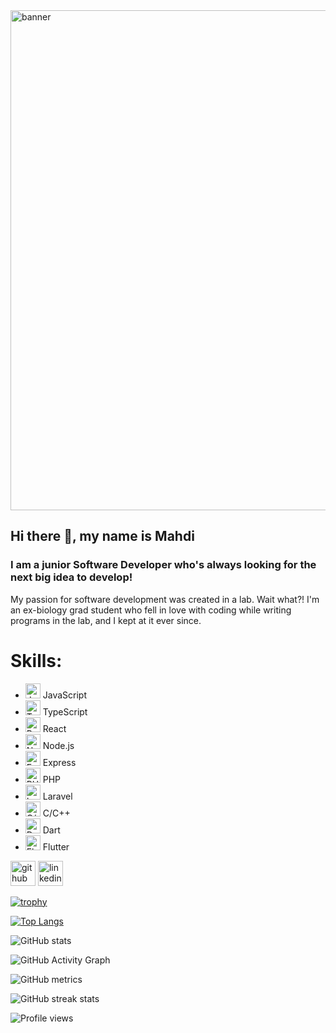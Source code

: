 <img src="https://i.ibb.co/KwKwJWX/github-readme-banner.png" alt="banner" height="auto" width="800">

## Hi there 👋, my name is Mahdi
### I am a junior Software Developer who's always looking for the next big idea to develop!

My passion for software development was created in a lab. Wait what?!
I'm an ex-biology grad student who fell in love with coding while writing programs in the lab, and I kept at it ever since.

# Skills:

- <img src="https://upload.wikimedia.org/wikipedia/commons/6/6a/JavaScript-logo.png" alt="JavaScript" width='24' height='24'> JavaScript
- <img src="https://upload.wikimedia.org/wikipedia/commons/4/4c/Typescript_logo_2020.svg" alt="TypeScript" width="24" height="24"> TypeScript
- <img src="https://upload.wikimedia.org/wikipedia/commons/a/a7/React-icon.svg" alt="React" width="24" height="24"> React
- <img src="https://upload.wikimedia.org/wikipedia/commons/d/d9/Node.js_logo.svg" alt="Node.js" width="24" height="24"> Node.js
- <img src="https://miro.medium.com/v2/resize:fit:1400/format:webp/1*XP-mZOrIqX7OsFInN2ngRQ.png" alt="Express" width="auto" height="24"> Express
- <img src="https://upload.wikimedia.org/wikipedia/commons/2/27/PHP-logo.svg" alt="PHP" width="auto" height="24"> PHP
- <img src="https://upload.wikimedia.org/wikipedia/commons/9/9a/Laravel.svg" alt="Laravel" width="24" height="24"> Laravel
- <img src="https://upload.wikimedia.org/wikipedia/commons/1/19/C_Logo.png" alt="C/C++" width="24" height="24"> C/C++
- <img src="https://upload.wikimedia.org/wikipedia/commons/a/a2/Dart_programming_language_logo_icon.svg" alt="Dart" width="24" height="24"> Dart
- <img src="https://upload.wikimedia.org/wikipedia/commons/4/44/Google-flutter-logo.svg" alt="Flutter" width="auto" height="24"> Flutter



[<img src='https://cdn.jsdelivr.net/npm/simple-icons@3.0.1/icons/github.svg' alt='github' height='40'>](https://github.com/mahdi-dbouk)  [<img src='https://cdn.jsdelivr.net/npm/simple-icons@3.0.1/icons/linkedin.svg' alt='linkedin' height='40'>](https://www.linkedin.com/in/https://www.linkedin.com/in/mahdi-dbouk-56a316179//)  

[![trophy](https://github-profile-trophy.vercel.app/?username=mahdi-dbouk)](https://github.com/ryo-ma/github-profile-trophy)

[![Top Langs](https://github-readme-stats.vercel.app/api/top-langs/?username=mahdi-dbouk)](https://github.com/anuraghazra/github-readme-stats)

![GitHub stats](https://github-readme-stats.vercel.app/api?username=mahdi-dbouk&show_icons=true)  

![GitHub Activity Graph](https://activity-graph.herokuapp.com/graph?username=mahdi-dbouk)  

![GitHub metrics](https://metrics.lecoq.io/mahdi-dbouk)  

![GitHub streak stats](https://streak-stats.demolab.com/?user=mahdi-dbouk)  

![Profile views](https://gpvc.arturio.dev/mahdi-dbouk)  
